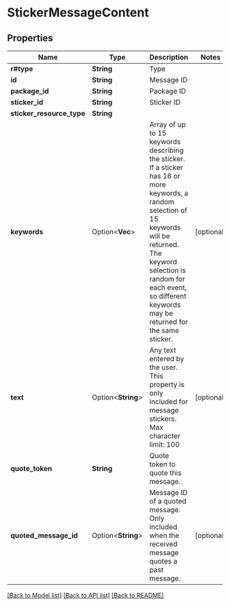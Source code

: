 # StickerMessageContent

## Properties

Name | Type | Description | Notes
------------ | ------------- | ------------- | -------------
**r#type** | **String** | Type | 
**id** | **String** | Message ID | 
**package_id** | **String** | Package ID | 
**sticker_id** | **String** | Sticker ID | 
**sticker_resource_type** | **String** |  | 
**keywords** | Option<**Vec<String>**> | Array of up to 15 keywords describing the sticker. If a sticker has 16 or more keywords, a random selection of 15 keywords will be returned. The keyword selection is random for each event, so different keywords may be returned for the same sticker.  | [optional]
**text** | Option<**String**> | Any text entered by the user. This property is only included for message stickers. Max character limit: 100  | [optional]
**quote_token** | **String** | Quote token to quote this message.  | 
**quoted_message_id** | Option<**String**> | Message ID of a quoted message. Only included when the received message quotes a past message.   | [optional]

[[Back to Model list]](../README.md#documentation-for-models) [[Back to API list]](../README.md#documentation-for-api-endpoints) [[Back to README]](../README.md)


